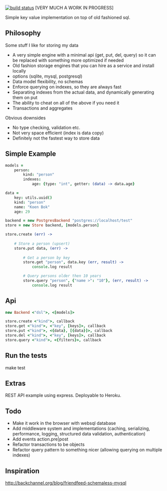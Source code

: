 [![build status](https://secure.travis-ci.org/koenbok/Cavia.png)](http://travis-ci.org/koenbok/Cavia)
[VERY MUCH A WORK IN PROGRESS]

Simple key value implementation on top of old fashioned sql.

## Philosophy

Some stuff I like for storing my data

- A very simple engine with a minimal api (get, put, del, query) so it can be replaced with something more optimized if needed
- Old fashion storage engines that you can hire as a service and install locally
- options (sqlite, mysql, postgresql)
- Data model flexibility, no schemas
- Enforce querying on indexes, so they are always fast
- Separating indexes from the actual data, and dynamically generating them on put
- The ability to cheat on all of the above if you need it
- Transactions and aggregates

Obvious downsides

- No type checking, validation etc.
- Not very space efficient (index is data copy)
- Definitely not the fastest way to store data
 

## Simple Example

```coffee
models = 
	person: 
		kind: "person"
		indexes:
			age: {type: "int", getter: (data) -> data.age}

data =
	key: utils.uuid()
	kind: "person"
	name: "Koen Bok"
	age: 29

backend = new PostgresBackend "postgres://localhost/test"
store = new Store backend, [models.person]

store.create (err) ->
	
	# Store a person (upsert)
	store.put data, (err) ->
		
		# Get a person by key
		store.get "person", data.key (err, result) ->
			console.log result

		# Query persons older then 10 years
		store.query "person", {"name >": "10"}, (err, result) ->
			console.log result
```


## Api

```coffee
new Backend <"dsl">, <[models]>

store.create <"kind">, callback
store.get <"kind">, <"key", [keys]>, callback
store.put <"kind">, <{data}, [{data}]>, callback
store.del <"kind">, <"key", [keys]>, callback
store.query <"kind">, <{filters}>, callback
```

## Run the tests

make test

## Extras

REST API example using express. Deployable to Heroku.

## Todo

- Make it work in the browser with websql database
- Add middleware system and implementations (caching, serializing, performance, logging, structured data validation, authentication)
- Add events action.pre|post
- Refactor transactions to be objects
- Refactor query pattern to something nicer (allowing querying on multiple indexes)
	
## Inspiration

http://backchannel.org/blog/friendfeed-schemaless-mysql